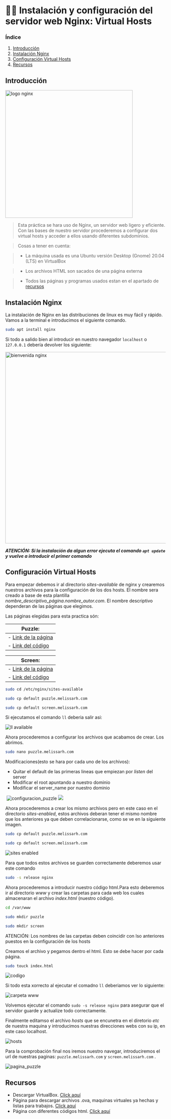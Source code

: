 # :woman_technologist: Instalación y configuración del servidor web Nginx: Virtual Hosts

### **Índice**
1. [Introducción](#intro)
2. [Instalación Nginx](#instaN)
3. [Configuración Virtual Hosts](#confi)
4. [Recursos](#recur)

<div id='intro' />

## Introducción
  
 <img src="https://github.com/MelissaRodriguezHernandez/VirtualHosts_Nginx/blob/main/img/Nginx_logo.svg.png" width="400" alt="logo nginx">

>Esta práctica se hara uso de Nginx, un servidor web ligero y eficiente. Con las bases de nuestro servidor procederemos a configurar dos virtual hosts y acceder a ellos usando diferentes subdominios.

>Cosas a tener en cuenta:

>*  La máquina usada es una Ubuntu versión Desktop (Gnome) 20.04 (LTS) en VirtualBox
              
>*  Los archivos HTML son sacados de una página externa
              
>*  Todos las páginas y programas usados estan en el apartado de [recursos](#recur)
                

<div id='instaN' />

## Instalación Nginx

La instalación de Nginx en las distribuciones de linux es muy fácil y rápido.
Vamos a la terminal e introducimos el siguiente comando.

```bash
sudo apt install nginx
```

Si todo a salido bien al introducir en nuestro navegador ``localhost`` o ``127.0.0.1`` debería devolver los siguiente:

<img src="https://github.com/MelissaRodriguezHernandez/VirtualHosts_Nginx/blob/main/img/welcome%20to%20nginx.png" width="600" alt="bienvenida nginx">


***ATENCIÓN: Si la instalación da algun error ejecuta el comando ``apt update`` y vuelve a introducir el primer comando***
  
<div id='confi' />

## Configuración Virtual Hosts

Para empezar debemos ir al directorio *sites-available* de nginx y crearemos nuestros archivos para la configuración de los dos hosts. El nombre sera creado a base de esta plantilla *nombre_descriptivo_página.nombre_autor.com*.
El nombre descriptivo dependeran de las páginas que elegimos.

Las páginas elegidas para esta practica són:

| Puzzle:                                                                                                |
|--------------------------------------------------------------------------------------------------------|
| - [Link de la página](https://onehtmlpagechallenge.com/entries/tiles.html)                             |
| - [Link del código](https://github.com/Metroxe/one-html-page-challenge/blob/master/entries/tiles.html) |

| Screen:                                                                                                               |
|-----------------------------------------------------------------------------------------------------------------------|
| - [Link de la página](https://onehtmlpagechallenge.com/entries/my-screen-resolution.html)                             |
| - [Link del código](https://github.com/Metroxe/one-html-page-challenge/blob/master/entries/my-screen-resolution.html) |

```bash
sudo cd /etc/nginx/sites-available
```

```bash
sudo cp default puzzle.melissarh.com
```

```bash
sudo cp default screen.melissarh.com
```

Si ejecutamos el comando ``ll`` deberia salir asi:

<img src="https://github.com/MelissaRodriguezHernandez/VirtualHosts_Nginx/blob/main/img/paginas%20en%20available.png" alt="ll available" width="">

Ahora procederemos a configurar los archivos que acabamos de crear. Los abrimos.

```bash
sudo nano puzzle.melissarh.com
```
Modificaciones(esto se hara por cada uno de los archivos):

* Quitar el default de las primeras lineas que empiezan por *listen* del server
* Modificar el root apuntando a nuestro dominio
* Modificar el server_name por nuestro dominio

<img src="https://github.com/MelissaRodriguezHernandez/VirtualHosts_Nginx/blob/main/img/configuracion%20server.png" alt="" >

<img src="https://github.com/MelissaRodriguezHernandez/VirtualHosts_Nginx/blob/main/img/configuracion%20puzzle.png" alt="configuracion_puzzle" width="">

<img src="https://github.com/MelissaRodriguezHernandez/VirtualHosts_Nginx/blob/main/img/configuracion%20screen.png" width="">

Ahora procederemos a crear los mismo archivos pero en este caso en el directorio *sites-enabled*, estos archivos deberan tener el mismo nombre que los anteriores ya que deben correlacionarse, como se ve en la siguiente imagen.

```bash
sudo cp default puzzle.melissarh.com
```

```bash
sudo cp default screen.melissarh.com
```
<img src="https://github.com/MelissaRodriguezHernandez/VirtualHosts_Nginx/blob/main/img/sites-enabled.png" alt="sites enabled" width="">

Para que todos estos archivos se guarden correctamente deberemos usar este comando
```bash
sudo -s release nginx
```

Ahora procederemos a introducir nuestro código html.Para esto deberemos ir al directorio *www* y crear las carpetas para cada web los cuales almacenaran el archivo *index.html* (nuestro código).

```bash
cd /var/www
```
```bash
sudo mkdir puzzle
```
```bash
sudo mkdir screen
```
ATENCIÓN: Los nombres de las carpetas deben coincidir con lso anteriores puestos en la configuración de los hosts

Creamos el archivo y pegamos dentro el html. Esto se debe hacer por cada página.

```bash
sudo touck index.html
```
<img src="https://github.com/MelissaRodriguezHernandez/VirtualHosts_Nginx/blob/main/img/codigo%20html.png" alt="codigo" width="">

Si todo esta xorrecto al ejecutar el comadno ``ll`` deberiamos ver lo siguiente:

<img src="https://github.com/MelissaRodriguezHernandez/VirtualHosts_Nginx/blob/main/img/carpeta%20www.png" alt="carpeta www" width="">

Volvemos ejecutar el comando ``sudo -s release nginx`` para asegurar que el servidor guarde y actualize todo correctamente.

Finalmente editamso el archivo *hosts* que se encunetra en el diretorio *etc* de nuestra maquina y introducimos nuestras direcciones webs con su ip, en este caso localhost.

![hosts](https://github.com/MelissaRodriguezHernandez/VirtualHosts_Nginx/blob/main/img/archivo%20hosts.png)

Para la comprobación final nos iremos nuestro navegar, introduciremos el url de nuestras paginas: ``puzzle.melissarh.com`` y ``screen.melissarh.com`` .

<img src="https://github.com/MelissaRodriguezHernandez/VirtualHosts_Nginx/blob/main/img/pagina%20puzzle.png" alt="pagina_puzzle" width="">

<img src="https://github.com/MelissaRodriguezHernandez/VirtualHosts_Nginx/blob/main/img/pagina_screen.png" alt="" width="">

<div id='recur' />

## Recursos

- Descargar VirtualBox. [Click aquí](https://www.virtualbox.org/wiki/Downloads)
- Página para descargar archivos .ova, maquinas virtuales ya hechas y listas para trabajos. [Click aquí](https://descargarmaquinasvirtuales.com)
- Página con diferentes códigos html. [Click aquí](https://onehtmlpagechallenge.com)
